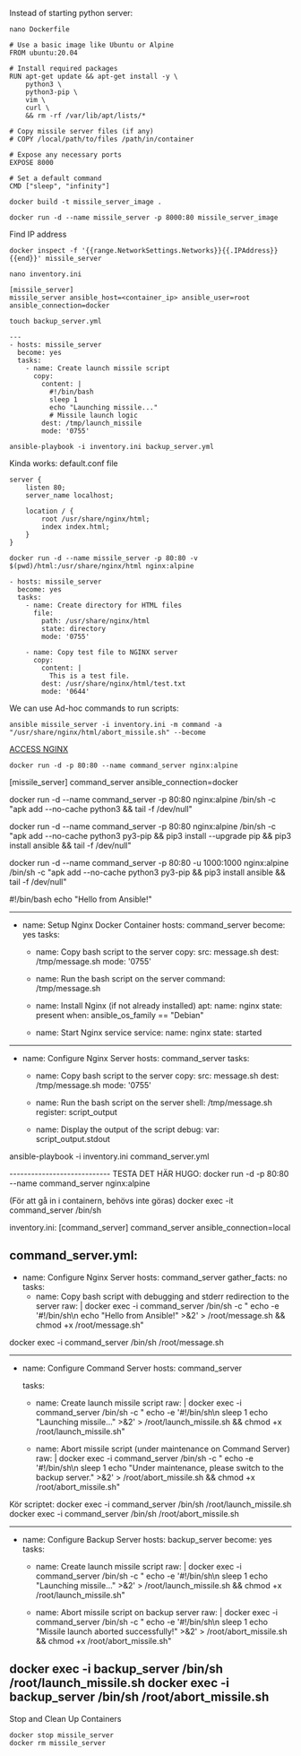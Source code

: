 Instead of starting python server:

```
nano Dockerfile
```

```
# Use a basic image like Ubuntu or Alpine
FROM ubuntu:20.04

# Install required packages
RUN apt-get update && apt-get install -y \
    python3 \
    python3-pip \
    vim \
    curl \
    && rm -rf /var/lib/apt/lists/*

# Copy missile server files (if any)
# COPY /local/path/to/files /path/in/container

# Expose any necessary ports
EXPOSE 8000

# Set a default command
CMD ["sleep", "infinity"]
```


```
docker build -t missile_server_image .
```

```
docker run -d --name missile_server -p 8000:80 missile_server_image
```

Find IP address
```
docker inspect -f '{{range.NetworkSettings.Networks}}{{.IPAddress}}{{end}}' missile_server
```

```
nano inventory.ini
```

```
[missile_server]
missile_server ansible_host=<container_ip> ansible_user=root ansible_connection=docker
```

```
touch backup_server.yml
```

```
---
- hosts: missile_server
  become: yes
  tasks:
    - name: Create launch missile script
      copy:
        content: |
          #!/bin/bash
          sleep 1
          echo "Launching missile..."
          # Missile launch logic
        dest: /tmp/launch_missile
        mode: '0755'
```

```
ansible-playbook -i inventory.ini backup_server.yml
```


Kinda works:
default.conf file
```
server {
    listen 80;
    server_name localhost;

    location / {
        root /usr/share/nginx/html;
        index index.html;
    }
}
```

```
docker run -d --name missile_server -p 80:80 -v $(pwd)/html:/usr/share/nginx/html nginx:alpine
```

```
- hosts: missile_server
  become: yes
  tasks:
    - name: Create directory for HTML files
      file:
        path: /usr/share/nginx/html
        state: directory
        mode: '0755'

    - name: Copy test file to NGINX server
      copy:
        content: |
          This is a test file.
        dest: /usr/share/nginx/html/test.txt
        mode: '0644'
```
We can use Ad-hoc commands to run scripts:
```
ansible missile_server -i inventory.ini -m command -a "/usr/share/nginx/html/abort_missile.sh" --become
```


[ACCESS NGINX]({{TRAFFIC_HOST1_80}})
```
docker run -d -p 80:80 --name command_server nginx:alpine
```


[missile_server]
command_server ansible_connection=docker


docker run -d --name command_server -p 80:80 nginx:alpine /bin/sh -c "apk add --no-cache python3 && tail -f /dev/null"

docker run -d --name command_server -p 80:80 nginx:alpine /bin/sh -c "apk add --no-cache python3 py3-pip && pip3 install --upgrade pip && pip3 install ansible && tail -f /dev/null"

docker run -d --name command_server -p 80:80 -u 1000:1000 nginx:alpine /bin/sh -c "apk add --no-cache python3 py3-pip && pip3 install ansible && tail -f /dev/null"



#!/bin/bash
echo "Hello from Ansible!"

---
- name: Setup Nginx Docker Container
  hosts: command_server
  become: yes
  tasks:
    - name: Copy bash script to the server
      copy:
        src: message.sh
        dest: /tmp/message.sh
        mode: '0755'

    - name: Run the bash script on the server
      command: /tmp/message.sh

    - name: Install Nginx (if not already installed)
      apt:
        name: nginx
        state: present
      when: ansible_os_family == "Debian"

    - name: Start Nginx service
      service:
        name: nginx
        state: started


---
- name: Configure Nginx Server
  hosts: command_server
  tasks:
    - name: Copy bash script to the server
      copy:
        src: message.sh
        dest: /tmp/message.sh
        mode: '0755'

    - name: Run the bash script on the server
      shell: /tmp/message.sh
      register: script_output

    - name: Display the output of the script
      debug:
        var: script_output.stdout

ansible-playbook -i inventory.ini command_server.yml


---------------------------- TESTA DET HÄR HUGO:
docker run -d -p 80:80 --name command_server nginx:alpine


(För att gå in i containern, behövs inte göras)
docker exec -it command_server /bin/sh

inventory.ini:
[command_server]
command_server ansible_connection=local

command_server.yml:
---
- name: Configure Nginx Server
  hosts: command_server
  gather_facts: no
  tasks:
    - name: Copy bash script with debugging and stderr redirection to the server
      raw: |
        docker exec -i command_server /bin/sh -c "
        echo -e '#!/bin/sh\n
        echo \"Hello from Ansible!\" >&2' > /root/message.sh &&
        chmod +x /root/message.sh"

docker exec -i command_server /bin/sh /root/message.sh


<!-- ---
- name: Configure Nginx Server
  hosts: command_server
  gather_facts: no
  tasks:
    - name: Copy bash script with debugging and stderr redirection to the server
      raw: docker exec -i command_server /bin/sh -c "echo -e '#!/bin/sh\n \necho \"Hello from Ansible!\" >&2' > /root/message.sh && chmod +x /root/message.sh"

    - name: Verify script exists inside the container
      raw: docker exec -i command_server ls -l /root/message.sh

    - name: Display contents of the script
      raw: docker exec -i command_server cat /root/message.sh

    - name: Run the bash script on the server with output redirection
      raw: docker exec -i command_server /bin/sh /root/message.sh
 -->

 ---
- name: Configure Command Server
  hosts: command_server



   tasks:
    - name: Create launch missile script
      raw: |
        docker exec -i command_server /bin/sh -c "
        echo -e '#!/bin/sh\n
        sleep 1
        echo \"Launching missile...\" >&2' > /root/launch_missile.sh &&
        chmod +x /root/launch_missile.sh"



    - name: Abort missile script (under maintenance on Command Server)
      raw: |
        docker exec -i command_server /bin/sh -c "
        echo -e '#!/bin/sh\n
        sleep 1
        echo \"Under maintenance, please switch to the backup server.\" >&2' > /root/abort_missile.sh &&
        chmod +x /root/abort_missile.sh"


Kör scriptet:
docker exec -i command_server /bin/sh /root/launch_missile.sh
docker exec -i command_server /bin/sh /root/abort_missile.sh


---
- name: Configure Backup Server
  hosts: backup_server
  become: yes
  tasks:
    - name: Create launch missile script
      raw: |
        docker exec -i command_server /bin/sh -c "
        echo -e '#!/bin/sh\n
        sleep 1
        echo \"Launching missile...\" >&2' > /root/launch_missile.sh &&
        chmod +x /root/launch_missile.sh"

    - name: Abort missile script on backup server
      raw: |
        docker exec -i command_server /bin/sh -c "
        echo -e '#!/bin/sh\n
        sleep 1
        echo \"Missile launch aborted successfully!\" >&2' > /root/abort_missile.sh &&
        chmod +x /root/abort_missile.sh"


docker exec -i backup_server /bin/sh /root/launch_missile.sh
docker exec -i backup_server /bin/sh /root/abort_missile.sh
----------------------------




Stop and Clean Up Containers
```
docker stop missile_server
docker rm missile_server
```
